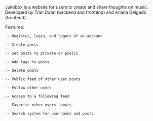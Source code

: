 Jukebox is a website for users to create and share thoughts on music. Developed by Tran Doan (backend and frontend) and Ariana Delgado (frontend).

Features:

    -- Register, login, and logout of an account

    -- Create posts

    -- Set posts to private or public
  
    -- Add tags to posts
  
    -- Delete posts
  
    -- Public feed of other user posts

    -- Follow other users

    -- Access to a following feed
  
    -- Favorite other users' posts

    -- Search system for usernames and posts

